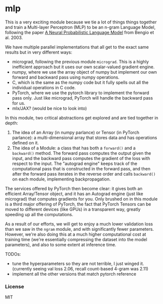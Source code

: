# mlp

This is a very exciting module because we tie a lot of things things together and train a Multi-layer Perceptron (MLP) to be an n-gram Language Model, following the paper [A Neural Probabilistic Language Model](https://www.jmlr.org/papers/volume3/bengio03a/bengio03a.pdf) from Bengio et al. 2003.

We have multiple parallel implementations that all get to the exact same results but in very different ways:

- micrograd, following the previous module `micrograd`. This is a highly inefficient approach but it uses our own scalar-valued gradient engine.
- numpy, where we use the array object of numpy but implement our own forward and backward pass using numpy operations.
- C, which is the same as the numpy code but it fully spells out all the individual operations in C code.
- PyTorch, where we use the pytorch library to implement the forward pass only. Just like micrograd, PyTorch will handle the backward pass for us.
- mlx/JAX? (would be nice to look into)

In this module, two critical abstractions get explored and are tied together in depth:

1. The idea of an Array (in numpy parlance) or Tensor (in PyTorch parlance): a multi-dimensional array that stores data and has operations defined on it.
2. The idea of a Module: a class that has both a `forward()` and a `backward()` method. The forward pass computes the output given the input, and the backward pass computes the gradient of the loss with respect to the input. The "autograd engine" keeps track of the computational pass that is constructed in the forward pass, and then after the forward pass iterates in the reverse order and calls `backward()` on each module, implementing backpropagation.

The services offered by PyTorch then become clear: it gives both an efficient Array/Tensor object, and it has an Autograd engine (just like micrograd) that computes gradients for you. Only brushed on in this module is a third major offering of PyTorch, the fact that PyTorch Tensors can be moved to different devices (like GPUs) in a transparent way, greatly speeding up all the computations.

As a result of our efforts, we will get to enjoy a much lower validation loss than we saw in the `ngram` module, and with significantly fewer parameters. However, we're also doing this at a much higher computational cost at training time (we're essentially compressing the dataset into the model parameters), and also to some extent at inference time.

TODOs:

- tune the hyperparameters so they are not terrible, I just winged it. (currently seeing val loss 2.06, recall count-based 4-gram was 2.11)
- implement all the other versions that match pytorch reference

### License

MIT
